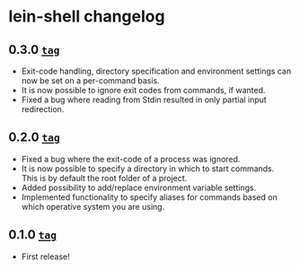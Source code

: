 # lein-shell changelog

## 0.3.0 [`tag`][0.3.0-tag]

* Exit-code handling, directory specification and environment settings can now
  be set on a per-command basis.
* It is now possible to ignore exit codes from commands, if wanted.
* Fixed a bug where reading from Stdin resulted in only partial input
  redirection.

## 0.2.0 [`tag`][0.2.0-tag]

* Fixed a bug where the exit-code of a process was ignored.
* It is now possible to specify a directory in which to start commands. This is
  by default the root folder of a project.
* Added possibility to add/replace environment variable settings.
* Implemented functionality to specify aliases for commands based on which
  operative system you are using.

## 0.1.0 [`tag`][0.1.0-tag]

* First release!

[0.3.0-tag]: https://github.com/hyPiRion/lein-shell/tree/0.3.0
[0.2.0-tag]: https://github.com/hyPiRion/lein-shell/tree/0.2.0
[0.1.0-tag]: https://github.com/hyPiRion/lein-shell/tree/0.1.0

